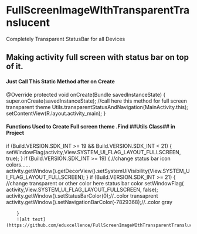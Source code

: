 # FullScreenImageWIthTransparentTranslucent
  Completely Transparent StatusBar for all Devices
## Making activity full screen with status bar on top of it.


#### Just Call This Static Method after on Create 


  @Override
   protected void onCreate(Bundle savedInstanceState) {
       super.onCreate(savedInstanceState);
        //call here this method for full screen transparent theme
       Utils.transparentStatusAndNavigation(MainActivity.this);
        setContentView(R.layout.activity_main);
   }
    
    
   

#### Functions Used to Create Full screen theme .Find ##Utils Class## in Project 
 
 
if (Build.VERSION.SDK_INT >= 19 && Build.VERSION.SDK_INT < 21) {
          setWindowFlag(activity,View.SYSTEM_UI_FLAG_LAYOUT_FULLSCREEN, true);
     }
      if (Build.VERSION.SDK_INT >= 19) {
            //change status bar icon colors......
        activity.getWindow().getDecorView().setSystemUiVisibility(View.SYSTEM_UI_FLAG_LAYOUT_FULLSCREEN);
      }
     if (Build.VERSION.SDK_INT >= 21) {
            //change transparent or other color here status  bar color
            setWindowFlag(   activity,View.SYSTEM_UI_FLAG_LAYOUT_FULLSCREEN, false);
            activity.getWindow().setStatusBarColor(0);//..color transaprent
          activity.getWindow().setNavigationBarColor(-7829368);//..color gray 

        }
        ![alt text](https://github.com/eduxcellence/FullScreenImageWIthTransparentTranslucent/blob/master/Screenshot_20201202_202500.jpg)
